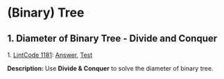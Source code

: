 # (Binary) Tree
## 1. Diameter of Binary Tree - Divide and Conquer
<div>
    <p>
        1. 
        <a href="https://www.lintcode.com/problem/diameter-of-binary-tree/description">LintCode 1181</a>:  
        <a href="https://github.com/Tony-Hu/ShuaTi-Online.Judge.Problems.Solving/blob/master/src/main/java/tree/LintCode1181.java">Answer</a>, 
        <a href="https://github.com/Tony-Hu/ShuaTi-Online.Judge.Problems.Solving/blob/master/src/test/java/tree/LintCode1181Test.java">Test</a>
    </p>
    <p><b>Description: </b>Use <b>Divide & Conquer</b> to solve the diameter of binary tree.</p>
</div>